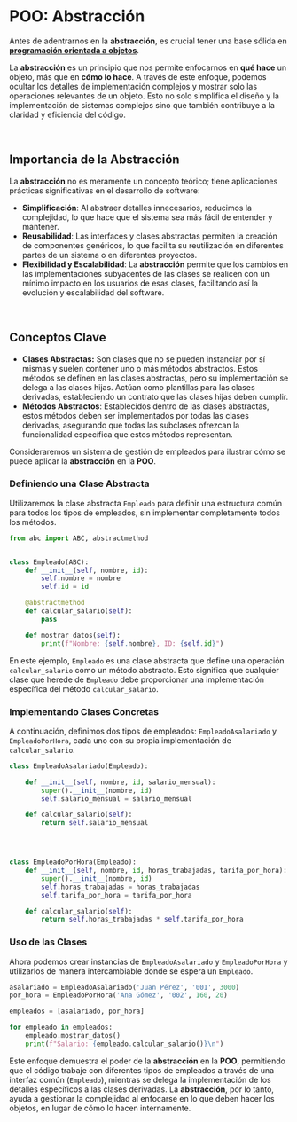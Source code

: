 # **POO: Abstracción**

Antes de adentrarnos en la **abstracción**, es crucial tener una base sólida en [**programación orientada a objetos**](/2_intermediate/1_oop.md). 

La **abstracción** es un principio que nos permite enfocarnos en **qué hace** un objeto, más que en **cómo lo hace**. A través de este enfoque, podemos ocultar los detalles de implementación complejos y mostrar solo las operaciones relevantes de un objeto. Esto no solo simplifica el diseño y la implementación de sistemas complejos sino que también contribuye a la claridad y eficiencia del código.

<br>

## **Importancia de la Abstracción**

La **abstracción** no es meramente un concepto teórico; tiene aplicaciones prácticas significativas en el desarrollo de software:

- **Simplificación**: Al abstraer detalles innecesarios, reducimos la complejidad, lo que hace que el sistema sea más fácil de entender y mantener.
- **Reusabilidad**: Las interfaces y clases abstractas permiten la creación de componentes genéricos, lo que facilita su reutilización en diferentes partes de un sistema o en diferentes proyectos.
- **Flexibilidad y Escalabilidad**: La **abstracción** permite que los cambios en las implementaciones subyacentes de las clases se realicen con un mínimo impacto en los usuarios de esas clases, facilitando así la evolución y escalabilidad del software.

<br>

## **Conceptos Clave**

- **Clases Abstractas:** Son clases que no se pueden instanciar por sí mismas y suelen contener uno o más métodos abstractos. Estos métodos se definen en las clases abstractas, pero su implementación se delega a las clases hijas. Actúan como plantillas para las clases derivadas, estableciendo un contrato que las clases hijas deben cumplir.
- **Métodos Abstractos**: Establecidos dentro de las clases abstractas, estos métodos deben ser implementados por todas las clases derivadas, asegurando que todas las subclases ofrezcan la funcionalidad específica que estos métodos representan.

Consideraremos un sistema de gestión de empleados para ilustrar cómo se puede aplicar la **abstracción** en la **POO**.

### **Definiendo una Clase Abstracta**

Utilizaremos la clase abstracta `Empleado` para definir una estructura común para todos los tipos de empleados, sin implementar completamente todos los métodos.

```python
from abc import ABC, abstractmethod


class Empleado(ABC):
    def __init__(self, nombre, id):
        self.nombre = nombre
        self.id = id

    @abstractmethod
    def calcular_salario(self):
        pass

    def mostrar_datos(self):
        print(f"Nombre: {self.nombre}, ID: {self.id}")
```

En este ejemplo, `Empleado` es una clase abstracta que define una operación `calcular_salario` como un método abstracto. Esto significa que cualquier clase que herede de `Empleado` debe proporcionar una implementación específica del método `calcular_salario`.

### **Implementando Clases Concretas**

A continuación, definimos dos tipos de empleados: `EmpleadoAsalariado` y `EmpleadoPorHora`, cada uno con su propia implementación de `calcular_salario`.

```python
class EmpleadoAsalariado(Empleado):

    def __init__(self, nombre, id, salario_mensual):
        super().__init__(nombre, id)
        self.salario_mensual = salario_mensual

    def calcular_salario(self):
        return self.salario_mensual




class EmpleadoPorHora(Empleado):
    def __init__(self, nombre, id, horas_trabajadas, tarifa_por_hora):
        super().__init__(nombre, id)
        self.horas_trabajadas = horas_trabajadas
        self.tarifa_por_hora = tarifa_por_hora

    def calcular_salario(self):
        return self.horas_trabajadas * self.tarifa_por_hora
```

### **Uso de las Clases**

Ahora podemos crear instancias de `EmpleadoAsalariado` y `EmpleadoPorHora` y utilizarlos de manera intercambiable donde se espera un `Empleado`.

```python
asalariado = EmpleadoAsalariado('Juan Pérez', '001', 3000)
por_hora = EmpleadoPorHora('Ana Gómez', '002', 160, 20)

empleados = [asalariado, por_hora]

for empleado in empleados:
    empleado.mostrar_datos()
    print(f"Salario: {empleado.calcular_salario()}\n")
```

Este enfoque demuestra el poder de la **abstracción** en la **POO**, permitiendo que el código trabaje con diferentes tipos de empleados a través de una interfaz común (`Empleado`), mientras se delega la implementación de los detalles específicos a las clases derivadas. La **abstracción**, por lo tanto, ayuda a gestionar la complejidad al enfocarse en lo que deben hacer los objetos, en lugar de cómo lo hacen internamente.
